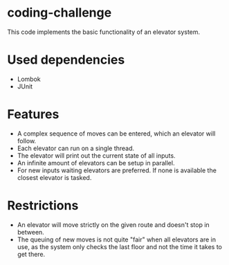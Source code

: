 # coding-challenge
This code implements the basic functionality of an elevator system.

# Used dependencies
- Lombok
- JUnit

# Features
- A complex sequence of moves can be entered, which an elevator will follow.
- Each elevator can run on a single thread.
- The elevator will print out the current state of all inputs.
- An infinite amount of elevators can be setup in parallel.
- For new inputs waiting elevators are preferred. If none is available the closest elevator is tasked.

# Restrictions
- An elevator will move strictly on the given route and doesn't stop in between.
- The queuing of new moves is not quite "fair" when all elevators are in use, as the system only checks the last floor and not the time it takes to get there.
